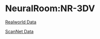 # NeuralRoom:NR-3DV
[Realworld Data](https://drive.google.com/file/d/1RMfV1ZklWwZm91lXevH8HUYEkuknuc8Y/view?usp=sharing)

[ScanNet Data](https://drive.google.com/drive/folders/14JUHBU0ELSoedJyWG1G-BzTT0qUM5YRu?usp=share_link)
